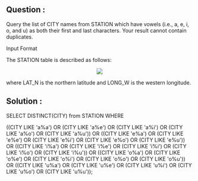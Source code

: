 ## Question :

Query the list of CITY names from STATION which have vowels (i.e., a, e, i, o, and u) as both their first and last characters. Your result cannot contain duplicates.

Input Format

The STATION table is described as follows:

<div align="center">
    <img src="https://s3.amazonaws.com/hr-challenge-images/9336/1449345840-5f0a551030-Station.jpg">
</div>

where LAT_N is the northern latitude and LONG_W is the western longitude.

## Solution :

SELECT DISTINCT(CITY) from STATION WHERE 

((CITY LIKE 'a%a') OR (CITY LIKE 'a%e') OR (CITY LIKE 'a%i') OR (CITY LIKE 'a%o') OR (CITY LIKE 'a%u'))
OR
((CITY LIKE 'e%a') OR (CITY LIKE 'e%e') OR (CITY LIKE 'e%i') OR (CITY LIKE 'e%o') OR (CITY LIKE 'e%u'))
OR
((CITY LIKE 'i%a') OR (CITY LIKE 'i%e') OR (CITY LIKE 'i%i') OR (CITY LIKE 'i%o') OR (CITY LIKE 'i%u'))
OR
((CITY LIKE 'o%a') OR (CITY LIKE 'o%e') OR (CITY LIKE 'o%i') OR (CITY LIKE 'o%o') OR (CITY LIKE 'o%u'))
OR
((CITY LIKE 'u%a') OR (CITY LIKE 'u%e') OR (CITY LIKE 'u%i') OR (CITY LIKE 'u%o') OR (CITY LIKE 'u%u'));